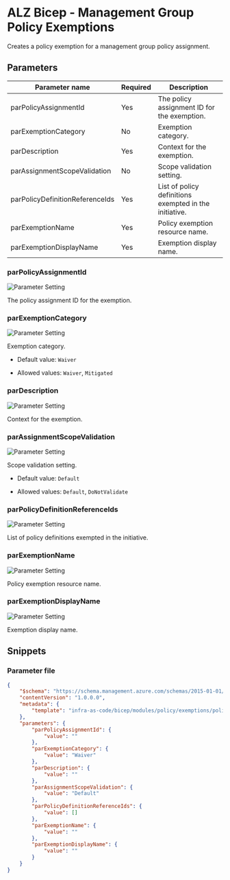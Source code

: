 # ALZ Bicep - Management Group Policy Exemptions

Creates a policy exemption for a management group policy assignment.

## Parameters

Parameter name | Required | Description
-------------- | -------- | -----------
parPolicyAssignmentId | Yes      | The policy assignment ID for the exemption.
parExemptionCategory | No       | Exemption category.
parDescription | Yes      | Context for the exemption.
parAssignmentScopeValidation | No       | Scope validation setting.
parPolicyDefinitionReferenceIds | Yes      | List of policy definitions exempted in the initiative.
parExemptionName | Yes      | Policy exemption resource name.
parExemptionDisplayName | Yes      | Exemption display name.

### parPolicyAssignmentId

![Parameter Setting](https://img.shields.io/badge/parameter-required-orange?style=flat-square)

The policy assignment ID for the exemption.

### parExemptionCategory

![Parameter Setting](https://img.shields.io/badge/parameter-optional-green?style=flat-square)

Exemption category.

- Default value: `Waiver`

- Allowed values: `Waiver`, `Mitigated`

### parDescription

![Parameter Setting](https://img.shields.io/badge/parameter-required-orange?style=flat-square)

Context for the exemption.

### parAssignmentScopeValidation

![Parameter Setting](https://img.shields.io/badge/parameter-optional-green?style=flat-square)

Scope validation setting.

- Default value: `Default`

- Allowed values: `Default`, `DoNotValidate`

### parPolicyDefinitionReferenceIds

![Parameter Setting](https://img.shields.io/badge/parameter-required-orange?style=flat-square)

List of policy definitions exempted in the initiative.

### parExemptionName

![Parameter Setting](https://img.shields.io/badge/parameter-required-orange?style=flat-square)

Policy exemption resource name.

### parExemptionDisplayName

![Parameter Setting](https://img.shields.io/badge/parameter-required-orange?style=flat-square)

Exemption display name.

## Snippets

### Parameter file

```json
{
    "$schema": "https://schema.management.azure.com/schemas/2015-01-01/deploymentParameters.json#",
    "contentVersion": "1.0.0.0",
    "metadata": {
        "template": "infra-as-code/bicep/modules/policy/exemptions/policyExemptions.json"
    },
    "parameters": {
        "parPolicyAssignmentId": {
            "value": ""
        },
        "parExemptionCategory": {
            "value": "Waiver"
        },
        "parDescription": {
            "value": ""
        },
        "parAssignmentScopeValidation": {
            "value": "Default"
        },
        "parPolicyDefinitionReferenceIds": {
            "value": []
        },
        "parExemptionName": {
            "value": ""
        },
        "parExemptionDisplayName": {
            "value": ""
        }
    }
}
```

